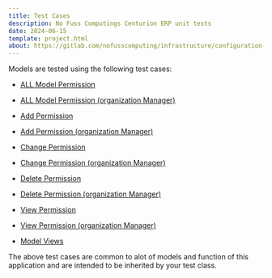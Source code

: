 ```yaml
---
title: Test Cases
description: No Fuss Computings Centurion ERP unit tests
date: 2024-06-15
template: project.html
about: https://gitlab.com/nofusscomputing/infrastructure/configuration-management/centurion_erp
---
```


Models are tested using the following test cases:

- [ALL Model Permission](./model_permissions.md)

- [ALL Model Permission (organization Manager)](./model_permissions_organization_manager.md)

- [Add Permission](./model_permission_add.md)

- [Add Permission (organization Manager)](./model_permission_add_organization_manager.md)

- [Change Permission](./model_permission_change.md)

- [Change Permission (organization Manager)](./model_permission_change_organization_manager.md)

- [Delete Permission](./model_permission_delete.md)

- [Delete Permission (organization Manager)](./model_permission_delete_organization_manager.md)

- [View Permission](./model_permission_view.md)

- [View Permission (organization Manager)](./model_permission_view_organization_manager.md)

- [Model Views](./model_views.md)

The above test cases are common to alot of models and function of this application and are intended to be inherited by your test class.
